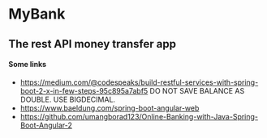 # MyBank 
## The rest API money transfer app

#### Some links
- https://medium.com/@codespeaks/build-restful-services-with-spring-boot-2-x-in-few-steps-95c895a7abf5
  DO NOT SAVE BALANCE AS DOUBLE. USE BIGDECIMAL.
- https://www.baeldung.com/spring-boot-angular-web
- https://github.com/umangborad123/Online-Banking-with-Java-Spring-Boot-Angular-2

